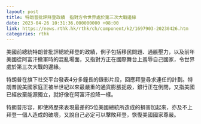 ```yaml
---
layout: post
title: 特朗普批評拜登政績　指對方令世界處於第三次大戰邊緣
date: 2023-04-26 10:31:36.000000000 +08:00
link: https://news.rthk.hk/rthk/ch/component/k2/1697903-20230426.htm
categories: rthk
---
```


美國前總統特朗普批評總統拜登的政績，例子包括移民問題、通脹壓力，以及前年美國從阿富汗撤軍時的混亂場面，又指對方正在國際舞台上羞辱自己國家，令世界處於第三次大戰的邊緣。

特朗普在旗下社交平台發表4分多鐘長的錄影片段，回應拜登尋求連任的計劃。特朗普說美國家庭正被半世紀以來最嚴重的通貨膨脹扼殺，銀行正在倒閉，又指美國已經放棄能源獨立，就好像在阿富汗投降一樣。

特朗普形容，即使將歷來表現最差的5位美國總統所造成的損害加起來，亦及不上拜登一個人造成的破壞，又說自己必定可以擊敗拜登，恢復美國國家尊嚴。
